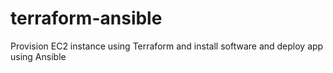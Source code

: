 # terraform-ansible
Provision EC2 instance using Terraform and install software and deploy app using Ansible
